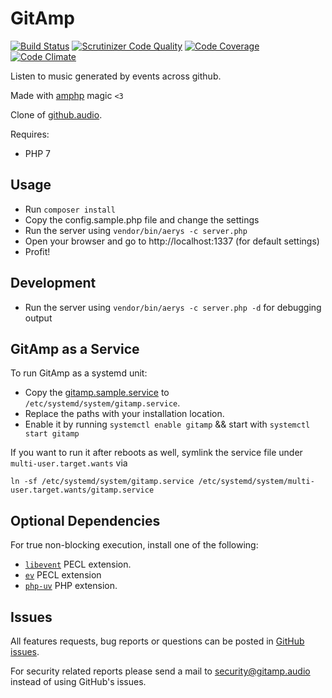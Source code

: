 # GitAmp

[![Build Status](https://travis-ci.org/ekinhbayar/gitamp.svg?branch=master)](https://travis-ci.org/ekinhbayar/gitamp)
[![Scrutinizer Code Quality](https://scrutinizer-ci.com/g/ekinhbayar/gitamp/badges/quality-score.png?b=master)](https://scrutinizer-ci.com/g/ekinhbayar/gitamp/?branch=master)
[![Code Coverage](https://scrutinizer-ci.com/g/ekinhbayar/gitamp/badges/coverage.png?b=master)](https://scrutinizer-ci.com/g/ekinhbayar/gitamp/?branch=master)
[![Code Climate](https://codeclimate.com/github/ekinhbayar/gitamp/badges/gpa.svg)](https://codeclimate.com/github/ekinhbayar/gitamp)

Listen to music generated by events across github.

Made with [amphp](http://amphp.org/) magic `<3`

Clone of [github.audio](https://github.audio).

Requires:

 - PHP 7

## Usage

- Run `composer install`
- Copy the config.sample.php file and change the settings
- Run the server using `vendor/bin/aerys -c server.php`
- Open your browser and go to http://localhost:1337 (for default settings)
- Profit!

## Development

- Run the server using `vendor/bin/aerys -c server.php -d` for debugging output

## GitAmp as a Service

To run GitAmp as a systemd unit:

- Copy the [gitamp.sample.service](https://github.com/ekinhbayar/gitamp/blob/master/gitamp.sample.service) to `/etc/systemd/system/gitamp.service`.
- Replace the paths with your installation location.
- Enable it by running `systemctl enable gitamp` && start with `systemctl start gitamp`

If you want to run it after reboots as well, symlink the service file under `multi-user.target.wants` via 

`ln -sf /etc/systemd/system/gitamp.service /etc/systemd/system/multi-user.target.wants/gitamp.service`

## Optional Dependencies

For true non-blocking execution, install one of the following:

- [`libevent`](https://pecl.php.net/package/libevent) PECL extension.
- [`ev`](https://pecl.php.net/package/ev) PECL extension
- [`php-uv`](https://github.com/bwoebi/php-uv) PHP extension.

## Issues

All features requests, bug reports or questions can be posted in [GitHub issues](https://github.com/ekinhbayar/gitamp/issues).

For security related reports please send a mail to security@gitamp.audio instead of using GitHub's issues.
